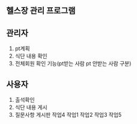 ## 헬스장 관리 프로그램

## 관리자
1. pt계획
2. 식단 내용 확인 
3. 전체회원 확인 기능(pt받는 사람 pt 안받는 사람 구분)

## 사용자
1. 출석확인
2. 식단 내용 게시
3. 질문사항 게시판
작업4
작업1
작업2
작업3
작업5
